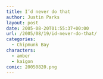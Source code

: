 ```yaml
---
title: I’d never do that
author: Justin Parks
layout: post
date: 2005-08-20T01:55:37+00:00
url: /2005/08/19/id-never-do-that/
categories:
  - Chipmunk Bay
characters:
  - amber
  - kaigon
comic: 20050820.png
---
```

